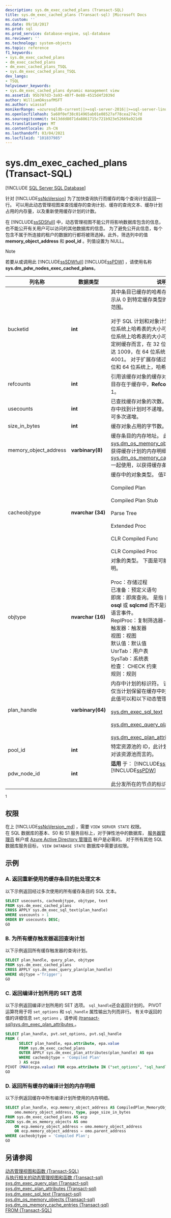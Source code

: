 ```yaml
---
description: sys.dm_exec_cached_plans (Transact-SQL)
title: sys.dm_exec_cached_plans (Transact-sql) |Microsoft Docs
ms.custom: ''
ms.date: 09/18/2017
ms.prod: sql
ms.prod_service: database-engine, sql-database
ms.reviewer: ''
ms.technology: system-objects
ms.topic: reference
f1_keywords:
- sys.dm_exec_cached_plans
- dm_exec_cached_plans
- dm_exec_cached_plans_TSQL
- sys.dm_exec_cached_plans_TSQL
dev_langs:
- TSQL
helpviewer_keywords:
- sys.dm_exec_cached_plans dynamic management view
ms.assetid: 95b707d3-3a93-407f-8e88-4515d4f2039d
author: WilliamDAssafMSFT
ms.author: wiassaf
monikerRange: =azuresqldb-current||>=sql-server-2016||>=sql-server-linux-2017||=azuresqldb-mi-current
ms.openlocfilehash: 5a60f0ef38c014965ab01e08527af78cea274c7d
ms.sourcegitcommit: 9413ddd8071da8861715c721b923e52669a921d8
ms.translationtype: MT
ms.contentlocale: zh-CN
ms.lasthandoff: 03/04/2021
ms.locfileid: "101837985"
---
```

# <a name="sysdm_exec_cached_plans-transact-sql"></a>sys.dm_exec_cached_plans (Transact-SQL)
[!INCLUDE [SQL Server SQL Database](../../includes/applies-to-version/sql-asdb.md)]

  针对 [!INCLUDE[ssNoVersion](../../includes/ssnoversion-md.md)] 为了加快查询执行而缓存的每个查询计划返回一行。 可以用此动态管理视图来查找缓存的查询计划、缓存的查询文本、缓存计划占用的内存量，以及重新使用缓存计划的计数。  
  
 在 [!INCLUDE[ssSDSfull](../../includes/sssdsfull-md.md)] 中，动态管理视图不能公开将影响数据库包含的信息，也不能公开有关用户可以访问的其他数据库的信息。 为了避免公开此信息，每个包含不属于所连接的租户的数据的行都将被筛选掉。此外，筛选列中的值 **memory_object_address** 和 **pool_id** 。列值设置为 NULL。  
  
> [!NOTE]  
>  若要从或调用此 [!INCLUDE[ssSDWfull](../../includes/sssdwfull-md.md)] [!INCLUDE[ssPDW](../../includes/sspdw-md.md)] ，请使用名称 **sys.dm_pdw_nodes_exec_cached_plans**。  
  
|列名称|数据类型|说明|  
|-----------------|---------------|-----------------|  
|bucketid|**int**|其中条目已缓存的哈希存储桶的 ID。 此值指示从 0 到特定缓存类型的哈希表大小之间的范围。<br /><br /> 对于 SQL 计划和对象计划缓存而言，在 32 位系统上哈希表的大小可达 10007，在 64 位系统上哈希表的大小可达 40009。 对于绑定树缓存而言，在 32 位系统上哈希表大小可达 1009，在 64 位系统上哈希表大小可达 4001。 对于扩展存储过程缓存而言，在 32 位和 64 位系统上，哈希表大小可达 127。|  
|refcounts|**int**|引用该缓存对象的缓存对象数。 如果要使条目存在于缓存中，**Refcounts** 必须至少为 1。|  
|usecounts|**int**|已查找缓存对象的次数。 当参数化查询在缓存中找到计划时不递增。 在使用显示计划时可多次递增。|  
|size_in_bytes|**int**|缓存对象占用的字节数。|  
|memory_object_address|**varbinary(8)**|缓存条目的内存地址。 此值可以与 [sys.dm_os_memory_objects](../../relational-databases/system-dynamic-management-views/sys-dm-os-memory-objects-transact-sql.md) 一起使用，以获得缓存计划的内存明细，还可以与 [sys.dm_os_memory_cache_entries](../../relational-databases/system-dynamic-management-views/sys-dm-os-memory-cache-entries-transact-sql.md)_entries 一起使用，以获得缓存条目的开销。|  
|cacheobjtype|**nvarchar (34)**|缓存中的对象类型。 值可以是下列任一值：<br /><br /> Compiled Plan<br /><br /> Compiled Plan Stub<br /><br /> Parse Tree<br /><br /> Extended Proc<br /><br /> CLR Compiled Func<br /><br /> CLR Compiled Proc|  
|objtype|**nvarchar (16)**|对象的类型。 下面是可能的值及其相应的说明。<br /><br /> Proc：存储过程<br />已准备：预定义语句<br />即席：即席查询。 是指 [!INCLUDE[tsql](../../includes/tsql-md.md)] 使用 **osql** 或 **sqlcmd** 而不是远程过程调用提交为语言事件。<br />ReplProc：复制筛选器-过程<br />触发器：触发器<br />视图：视图<br />默认值：默认值<br />UsrTab：用户表<br />SysTab：系统表<br />检查： CHECK 约束<br />规则：规则|  
|plan_handle|**varbinary(64)**|内存中计划的标识符。 该标识符是瞬态的，仅当计划保留在缓存中时，它才保持不变。 此值可以和以下动态管理函数一起使用：<br /><br /> [sys.dm_exec_sql_text](../../relational-databases/system-dynamic-management-views/sys-dm-exec-sql-text-transact-sql.md)<br /><br /> [sys.dm_exec_query_plan](../../relational-databases/system-dynamic-management-views/sys-dm-exec-query-plan-transact-sql.md)<br /><br /> [sys.dm_exec_plan_attributes](../../relational-databases/system-dynamic-management-views/sys-dm-exec-plan-attributes-transact-sql.md)|  
|pool_id|**int**|特定资源池的 ID，此计划内存使用量就是针对该资源池而言的。|  
|pdw_node_id|**int**|**适用** 于： [!INCLUDE[ssSDWfull](../../includes/sssdwfull-md.md)] 、 [!INCLUDE[ssPDW](../../includes/sspdw-md.md)]<br /><br /> 此分发所在的节点的标识符。|  
  
 <sup>1</sup>  
  
## <a name="permissions"></a>权限

在上 [!INCLUDE[ssNoVersion_md](../../includes/ssnoversion-md.md)] ，需要 `VIEW SERVER STATE` 权限。   
在 SQL 数据库的基本、S0 和 S1 服务目标上，对于弹性池中的数据库， [服务器管理员](/azure/azure-sql/database/logins-create-manage#existing-logins-and-user-accounts-after-creating-a-new-database) 帐户或 [Azure Active Directory 管理员](/azure/azure-sql/database/authentication-aad-overview#administrator-structure) 帐户是必需的。 对于所有其他 SQL 数据库服务目标， `VIEW DATABASE STATE` 数据库中需要该权限。   

## <a name="examples"></a>示例  
  
### <a name="a-returning-the-batch-text-of-cached-entries-that-are-reused"></a>A. 返回重新使用的缓存条目的批处理文本  
 以下示例返回经过多次使用的所有缓存条目的 SQL 文本。  
  
```sql  
SELECT usecounts, cacheobjtype, objtype, text   
FROM sys.dm_exec_cached_plans   
CROSS APPLY sys.dm_exec_sql_text(plan_handle)   
WHERE usecounts > 1   
ORDER BY usecounts DESC;  
GO  
```  
  
### <a name="b-returning-query-plans-for-all-cached-triggers"></a>B. 为所有缓存触发器返回查询计划  
 以下示例返回所有缓存触发器的查询计划。  
  
```sql  
SELECT plan_handle, query_plan, objtype   
FROM sys.dm_exec_cached_plans   
CROSS APPLY sys.dm_exec_query_plan(plan_handle)   
WHERE objtype ='Trigger';  
GO  
```  
  
### <a name="c-returning-the-set-options-with-which-the-plan-was-compiled"></a>C. 返回编译计划所用的 SET 选项  
 以下示例返回编译计划所用的 SET 选项。 `sql_handle`还会返回计划的。 PIVOT 运算符用于将 `set_options` 和 `sql_handle` 属性输出为列而非行。 有关中返回的值的详细信息 `set_options` ，请参阅 [&#40;transact-sql&#41;sys.dm_exec_plan_attributes ](../../relational-databases/system-dynamic-management-views/sys-dm-exec-plan-attributes-transact-sql.md)。  
  
```sql  
SELECT plan_handle, pvt.set_options, pvt.sql_handle  
FROM (  
      SELECT plan_handle, epa.attribute, epa.value   
      FROM sys.dm_exec_cached_plans   
      OUTER APPLY sys.dm_exec_plan_attributes(plan_handle) AS epa  
      WHERE cacheobjtype = 'Compiled Plan'  
      ) AS ecpa   
PIVOT (MAX(ecpa.value) FOR ecpa.attribute IN ("set_options", "sql_handle")) AS pvt;  
GO  
```  
  
### <a name="d-returning-the-memory-breakdown-of-all-cached-compiled-plans"></a>D. 返回所有缓存的编译计划的内存明细  
 以下示例返回缓存中所有编译计划所使用的内存明细。  
  
```sql  
SELECT plan_handle, ecp.memory_object_address AS CompiledPlan_MemoryObject,   
    omo.memory_object_address, type, page_size_in_bytes   
FROM sys.dm_exec_cached_plans AS ecp   
JOIN sys.dm_os_memory_objects AS omo   
    ON ecp.memory_object_address = omo.memory_object_address   
    OR ecp.memory_object_address = omo.parent_address  
WHERE cacheobjtype = 'Compiled Plan';  
GO  
```  
  
## <a name="see-also"></a>另请参阅  
 [动态管理视图和函数 (Transact-SQL)](~/relational-databases/system-dynamic-management-views/system-dynamic-management-views.md)   
 [与执行相关的动态管理视图和函数 &#40;Transact-sql&#41;](../../relational-databases/system-dynamic-management-views/execution-related-dynamic-management-views-and-functions-transact-sql.md)   
 [sys.dm_exec_query_plan &#40;Transact-sql&#41;](../../relational-databases/system-dynamic-management-views/sys-dm-exec-query-plan-transact-sql.md)   
 [sys.dm_exec_plan_attributes &#40;Transact-sql&#41;](../../relational-databases/system-dynamic-management-views/sys-dm-exec-plan-attributes-transact-sql.md)   
 [sys.dm_exec_sql_text &#40;Transact-sql&#41;](../../relational-databases/system-dynamic-management-views/sys-dm-exec-sql-text-transact-sql.md)   
 [sys.dm_os_memory_objects &#40;Transact-sql&#41;](../../relational-databases/system-dynamic-management-views/sys-dm-os-memory-objects-transact-sql.md)   
 [sys.dm_os_memory_cache_entries &#40;Transact-sql&#41;](../../relational-databases/system-dynamic-management-views/sys-dm-os-memory-cache-entries-transact-sql.md)   
 [FROM (Transact-SQL)](../../t-sql/queries/from-transact-sql.md)  
  
